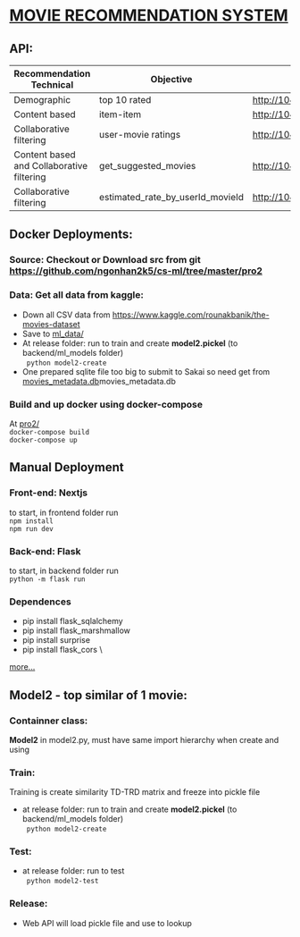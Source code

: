# [MOVIE RECOMMENDATION SYSTEM](https://github.com/ngonhan2k5/cs-ml/tree/master/pro2)
## API:
| Recommendation Technical                  | Objective                        | APIs                                                                |
|-------------------------------------------|----------------------------------|---------------------------------------------------------------------|
| Demographic                               | top 10 rated                     | http://104.154.17.226:5000/api/top-ten                              |
| Content based                             | item-item                        | http://104.154.17.226:5000/api/top-ten-similar/49026                |
| Collaborative filtering                   | user-movie ratings               | http://104.154.17.226:5000/api/top-ten-rate?user_id=2               |
| Content based and Collaborative filtering | get_suggested_movies             | http://104.154.17.226:5000/api/suggested_movies/1/Teenage%20Caveman |
| Collaborative filtering                   | estimated_rate_by_userId_movieId | http://104.154.17.226:5000/api/estimated_rate/1/218                 |
## Docker Deployments:
### Source: Checkout or Download src from git https://github.com/ngonhan2k5/cs-ml/tree/master/pro2
### Data: Get all data from kaggle: 
* Down all CSV data from https://www.kaggle.com/rounakbanik/the-movies-dataset
* Save to [ml_data/](https://github.com/ngonhan2k5/cs-ml/tree/master/pro2/backend/ml_data)
* At release folder: run to train and create **model2.pickel** (to backend/ml_models folder) \
``` python model2-create```
* One prepared sqlite file too big to submit to Sakai so need get from [movies_metadata.db](https://github.com/ngonhan2k5/cs-ml/blob/master/pro2/backend/app/)movies_metadata.db
### Build and up docker using docker-compose
At [pro2/](https://github.com/ngonhan2k5/cs-ml/tree/master/pro2) \
```docker-compose build``` \
```docker-compose up```

## Manual Deployment
### Front-end: Nextjs
to start, in frontend folder run\
```npm install```\
```npm run dev```
### Back-end: Flask
to start, in backend folder run\
```python -m flask run ```

### Dependences
* pip install flask_sqlalchemy
* pip install flask_marshmallow
* pip install surprise
* pip install flask_cors \

[more...](https://github.com/ngonhan2k5/cs-ml/blob/master/pro2/backend/requirements.txt)

## Model2 - top similar of 1 movie:
### Containner class:
**Model2** in model2.py, must have same import hierarchy when create and using
### Train:
Training is create similarity TD-TRD matrix and freeze into pickle file
* at release folder: run to train and create **model2.pickel** (to backend/ml_models folder) \
``` python model2-create```
### Test:
* at release folder: run to test  \
``` python model2-test```
### Release:
* Web API will load pickle file and use to lookup


